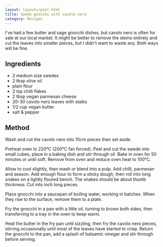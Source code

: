```yaml
---
layout: layouts/post.html
title: Swede gnocchi with cavolo nero
category: Recipes
---
```

I've had a few butter and sage gnocchi dishes, but cavolo nero is often for sale at our local market.
It might be better to remove the stems entirely and cut the leaves into smaller pieces, but I didn't want to waste any.
Both ways will be fine.

## Ingredients
- 2 medium size swedes
- 2 tbsp olive oil
- plain flour
- 2 tsp chilli flakes
- 2 tbsp vegan parmesan cheese
- 20-30 cavolo nero leaves with stalks
- 1/2 cup vegan butter
- salt & pepper

## Method
Wash and cut the cavolo nero into 10cm pieces then set aside.

Preheat oven to 220&deg;C (200&deg;C fan forced). Peel and cut the swede into small cubes, place in a baking dish and stir through oil. Bake in oven for 50 minutes or until soft. Remove from oven and reduce oven heat to 100&deg;C.

Allow to cool slightly, then mash or blend into a pulp. Add chilli, parmesan and season. Add enough flour to form a sticky dough, then roll into long snakes on a lightly floured bench. The snakes should be about thumb thickness. Cut into inch long pieces.

Place gnocchi into a saucepan of boiling water, working in batches. When they rise to the surface, remove them to a plate.

Fry the gnocchi in a pan with a little oil, turning to brown both sides, then transferring to a tray in the oven to keep warm.

Heat the butter in the fry pan until sizzling, then fry the cavolo nero pieces, stirring occasionally until most of the leaves have started to crisp. Return the gnocchi to the pan, add a splash of balsamic vinegar and stir through before serving.
